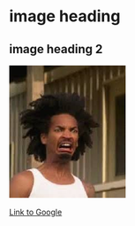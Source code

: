 # image heading
## image heading 2

![](images.jpeg "Optional image title")

[Link to Google](https://www.google.com)
